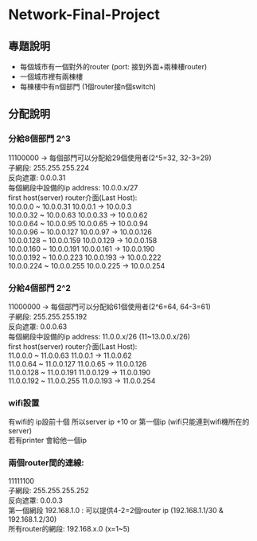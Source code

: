 # Network-Final-Project
## 專題說明
* 每個城市有一個對外的router (port: 接到外面+兩棟樓router)
* 一個城市裡有兩棟樓
* 每棟樓中有n個部門 (1個router接n個switch)

## 分配說明
### 分給8個部門 2^3  

11100000 -> 每個部門可以分配給29個使用者(2^5=32, 32-3=29)  
子網段: 255.255.255.224  
反向遮罩: 0.0.0.31  
每個網段中設備的ip address: 10.0.0.x/27  
                                first host(server)	router介面(Last Host):  
10.0.0.0 ~ 10.0.0.31		10.0.0.1		-> 10.0.0.3  
10.0.0.32 ~ 10.0.0.63		10.0.0.33		-> 10.0.0.62  
10.0.0.64 ~ 10.0.0.95		10.0.0.65		-> 10.0.0.94  
10.0.0.96 ~ 10.0.0.127		10.0.0.97		-> 10.0.0.126  
10.0.0.128 ~ 10.0.0.159		10.0.0.129		-> 10.0.0.158  
10.0.0.160 ~ 10.0.0.191		10.0.0.161		-> 10.0.0.190  
10.0.0.192 ~ 10.0.0.223		10.0.0.193		-> 10.0.0.222  
10.0.0.224 ~ 10.0.0.255		10.0.0.225		-> 10.0.0.254  


### 分給4個部門 2^2
11000000 -> 每個部門可以分配給61個使用者(2^6=64, 64-3=61)  
子網段: 255.255.255.192  
反向遮罩: 0.0.0.63  
每個網段中設備的ip address: 11.0.0.x/26 (11~13.0.0.x/26)  
                                first host(server)	router介面(Last Host):  
11.0.0.0 ~ 11.0.0.63		11.0.0.1		-> 11.0.0.62  
11.0.0.64 ~ 11.0.0.127		11.0.0.65		-> 11.0.0.126  
11.0.0.128 ~ 11.0.0.191		11.0.0.129		-> 11.0.0.190  
11.0.0.192 ~ 11.0.0.255		11.0.0.193		-> 11.0.0.254  

### wifi設置
有wifi的 ip設前十個 所以server ip +10 or 第一個ip (wifi只能連到wifi機所在的server)  
若有printer 會給他一個ip  


### 兩個router間的連線:
11111100  
子網段: 255.255.255.252  
反向遮罩: 0.0.0.3  
第一個網段 192.168.1.0 : 可以提供4-2=2個router ip (192.168.1.1/30 & 192.168.1.2/30)  
所有router的網段: 192.168.x.0 (x=1~5)  

